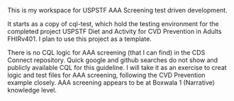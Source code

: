 This is my workspace for USPSTF AAA Screening test driven development. 

It starts as a copy of cql-test, which hold the testing environment for the completed project USPSTF Diet and Activity for CVD Prevention in Adults FHIRv401. I plan to use this project as a template. 

There is no CQL logic for AAA screening (that I can find) in the CDS Connect repository. Quick google and github searches do not show and publicly available CQL for this guideline. I will take it as an exercise to creat logic and test files for AAA screening, following the CVD Prevention example closely. AAA screening appears to be at Boxwala 1 (Narrative) knowledge level. 